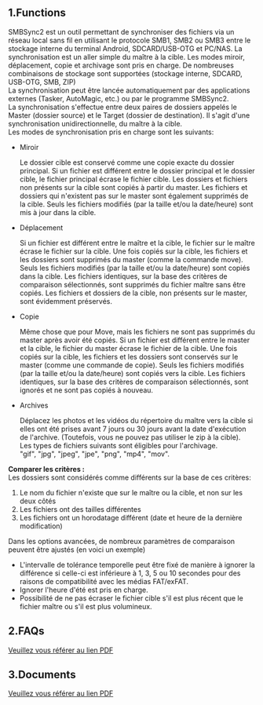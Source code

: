 ## 1.Functions
SMBSync2 est un outil permettant de synchroniser des fichiers via un réseau local sans fil en utilisant le protocole SMB1, SMB2 ou SMB3 entre le stockage interne du terminal Android, SDCARD/USB-OTG et PC/NAS. La synchronisation est un aller simple du maître à la cible. Les modes miroir, déplacement, copie et archivage sont pris en charge. De nombreuses combinaisons de stockage sont supportées (stockage interne, SDCARD, USB-OTG, SMB, ZIP)  
La synchronisation peut être lancée automatiquement par des applications externes (Tasker, AutoMagic, etc.) ou par le programme SMBSync2.  
La synchronisation s'effectue entre deux paires de dossiers appelés le Master (dossier source) et le Target (dossier de destination). Il s'agit d'une synchronisation unidirectionnelle, du maître à la cible.  
Les modes de synchronisation pris en charge sont les suivants:  
- Miroir

  Le dossier cible est conservé comme une copie exacte du dossier principal. Si un fichier est différent entre le dossier principal et le dossier cible, le fichier principal écrase le fichier cible. Les dossiers et fichiers non présents sur la cible sont copiés à partir du master. Les fichiers et dossiers qui n'existent pas sur le master sont également supprimés de la cible. Seuls les fichiers modifiés (par la taille et/ou la date/heure) sont mis à jour dans la cible.

- Déplacement

  Si un fichier est différent entre le maître et la cible, le fichier sur le maître écrase le fichier sur la cible. Une fois copiés sur la cible, les fichiers et les dossiers sont supprimés du master (comme la commande move).
  Seuls les fichiers modifiés (par la taille et/ou la date/heure) sont copiés dans la cible. Les fichiers identiques, sur la base des critères de comparaison sélectionnés, sont supprimés du fichier maître sans être copiés. Les fichiers et dossiers de la cible, non présents sur le master, sont évidemment préservés.

- Copie

  Même chose que pour Move, mais les fichiers ne sont pas supprimés du master après avoir été copiés.
  Si un fichier est différent entre le master et la cible, le fichier du master écrase le fichier de la cible. Une fois copiés sur la cible, les fichiers et les dossiers sont conservés sur le master (comme une commande de copie).
  Seuls les fichiers modifiés (par la taille et/ou la date/heure) sont copiés vers la cible. Les fichiers identiques, sur la base des critères de comparaison sélectionnés, sont ignorés et ne sont pas copiés à nouveau.

- Archives

  Déplacez les photos et les vidéos du répertoire du maître vers la cible si elles ont été prises avant 7 jours ou 30 jours avant la date d'exécution de l'archive. (Toutefois, vous ne pouvez pas utiliser le zip à la cible).  
Les types de fichiers suivants sont éligibles pour l'archivage.  
"gif", "jpg", "jpeg", "jpe", "png", "mp4", "mov".  

**Comparer les critères :**  
Les dossiers sont considérés comme différents sur la base de ces critères:  
1. Le nom du fichier n'existe que sur le maître ou la cible, et non sur les deux côtés
2. Les fichiers ont des tailles différentes
3. Les fichiers ont un horodatage différent (date et heure de la dernière modification) 

Dans les options avancées, de nombreux paramètres de comparaison peuvent être ajustés (en voici un exemple)
- L'intervalle de tolérance temporelle peut être fixé de manière à ignorer la différence si celle-ci est inférieure à 1, 3, 5 ou 10 secondes pour des raisons de compatibilité avec les médias FAT/exFAT. 
- Ignorer l'heure d'été est pris en charge. 
- Possibilité de ne pas écraser le fichier cible s'il est plus récent que le fichier maître ou s'il est plus volumineux.

## 2.FAQs
[Veuillez vous référer au lien PDF](https://drive.google.com/file/d/1QPz_VN8Hur0cfvzF35SP-dt9_QTkv-ZA/view?usp=sharing)

## 3.Documents

[Veuillez vous référer au lien PDF](https://drive.google.com/file/d/0B77t0XpnNT7OYzZ0U01rR0VRMlk/view?usp=sharing)
